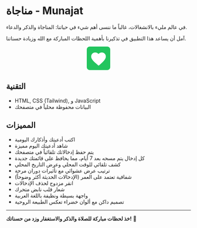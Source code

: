 # مناجاة - Munajat

في عالم مليء بالانشغالات، غالباً ما ننسى أهم شيء في حياتنا: المناجاة والذكر والدعاء.

آمل أن يساعد هذا التطبيق في تذكيرنا بأهمية اللحظات المباركة مع الله وزيادة حسناتنا.

<div align="center">
  <img src="src/assets/heart-logo.svg" alt="مناجاة" width="64" height="64">
</div>

## التقنية

- HTML, CSS (Tailwind), و JavaScript
- البيانات محفوظة محلياً في متصفحك

## المميزات

- اكتب أدعيتك وأذكارك اليومية
- شاهد أدعيتك اليوم مميزة
- يتم حفظ إدخالاتك تلقائياً في متصفحك
- كل إدخال يتم مسحه بعد 7 أيام، مما يحافظ على قائمتك جديدة
- كشف تلقائي للوقت المحلي وعرض التاريخ المحلي
- ترتيب عرض عشوائي مع تأثيرات دوران مرحة
- شفافية تعتمد على العمر (الإدخالات الحديثة أكثر وضوحاً)
- انقر مزدوج لحذف الإدخالات
- شعار قلب نابض متحرك
- واجهة بسيطة ونظيفة باللغة العربية
- تصميم داكن مع ألوان خضراء تعكس الطبيعة الروحية

---

**خذ لحظات مباركة للصلاة والذكر والاستغفار وزد من حسناتك!** 🌿
